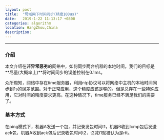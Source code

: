 ```yaml
---
layout: post
title:  "局域网下时间同步(精度100us)"
date:   2019-1-22 11:13:17 +0800
categories: algorithm
location: HangZhou,China 
description:
---
```

---

### 介绍
本文介绍在**非异常恶劣**的网络中，如何同步两台机器的本地时间，我们的目标是**尽量(大概率上)**将时间同步的误差控制在0.1ms。

众所周知，网络中存在time服务器，利用ntp协议可以将网络中主机的本地时间同步到1s的误差范围。对于正常应用，这个精度应该是够的。但是总存在一些特殊应用，它对时间的精度要求更高。在这种情况下，time服务已经不满足我们的需要了。

### 基本方式
在ping模式下，机器A发送一个包，并记录发包时间t1，机器B收到Icmp包后发送ack包，机器A收到ack包后记录收包时间t2，t2减t1就被认为是rtt。

